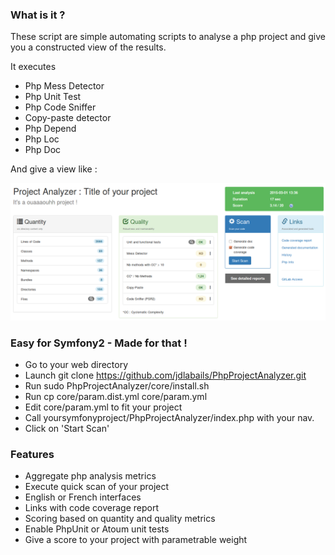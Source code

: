 ### What is it ?
These script are simple automating scripts to analyse a php project and give you
a constructed view of the results.


It executes
 - Php Mess Detector
 - Php Unit Test
 - Php Code Sniffer
 - Copy-paste detector
 - Php Depend
 - Php Loc
 - Php Doc

And give a view like :

![](https://raw.githubusercontent.com/jdlabails/PhpProjectAnalyzer/master/ppaIndex.png)




### Easy for Symfony2  - Made for that !
 - Go to your web directory
 - Launch git clone https://github.com/jdlabails/PhpProjectAnalyzer.git
 - Run sudo PhpProjectAnalyzer/core/install.sh
 - Run cp core/param.dist.yml core/param.yml
 - Edit core/param.yml to fit your project
 - Call yoursymfonyproject/PhpProjectAnalyzer/index.php with your nav.
 - Click on 'Start Scan'


### Features
 - Aggregate php analysis metrics
 - Execute quick scan of your project
 - English or French interfaces
 - Links with code coverage report
 - Scoring based on quantity and quality metrics
 - Enable PhpUnit or Atoum unit tests
 - Give a score to your project with parametrable weight

